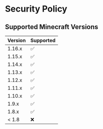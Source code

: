 # Security Policy

## Supported Minecraft Versions

| Version | Supported          |
| ------- | ------------------ |
| 1.16.x  | :white_check_mark: |
| 1.15.x  | :white_check_mark: |
| 1.14.x  | :white_check_mark: |
| 1.13.x  | :white_check_mark: |
| 1.12.x  | :white_check_mark: |
| 1.11.x  | :white_check_mark: |
| 1.10.x  | :white_check_mark: |
| 1.9.x   | :white_check_mark: |
| 1.8.x   | :white_check_mark: |
| < 1.8   | :x:                |
